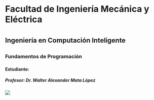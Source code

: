 <h1>Facultad de Ingeniería Mecánica y Eléctrica<h1>
<h2>Ingeniería en Computación Inteligente<h2>
<h3>Fundamentos de Programación<h3>
<h4>Estudiante:<h4>
<h5>Profesor: Dr. Walter Alexander Mata López<h5>
<img src="https://portal.ucol.mx/content/micrositios/188/image/Escudo2021/Dos_lineas/UdeC_2L_392.png">
